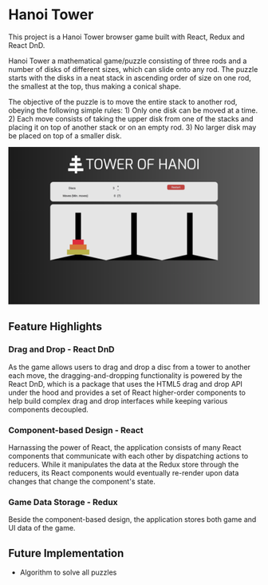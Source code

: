 # Hanoi Tower

 This project is a Hanoi Tower browser game built with React, Redux and React DnD.

 Hanoi Tower a mathematical game/puzzle consisting of three rods and a number of disks of different sizes, which can slide onto any rod. The puzzle starts with the disks in a neat stack in ascending order of size on one rod, the smallest at the top, thus making a conical shape.

 The objective of the puzzle is to move the entire stack to another rod, obeying the following simple rules:
    1) Only one disk can be moved at a time.
    2) Each move consists of taking the upper disk from one of the stacks and placing it on top of another stack or on an empty rod.
    3) No larger disk may be placed on top of a smaller disk.

![memepool](src/assets/images/preview.png)

## Feature Highlights
### Drag and Drop - React DnD
As the game allows users to drag and drop a disc from a tower to another each move, the dragging-and-dropping functionality is powered by the React DnD, which is a package that uses the HTML5 drag and drop API under the hood and provides a set of React higher-order components to help build complex drag and drop interfaces while keeping various components decoupled.

### Component-based Design - React

Harnassing the power of React, the application consists of many React components that communicate with each other by dispatching actions to reducers. While it manipulates the data at the Redux store through the reducers, its React components would eventually re-render upon data changes that change the component's state.

### Game Data Storage - Redux
Beside the component-based design, the application stores both game and UI data of the game. 

## Future Implementation
+ Algorithm to solve all puzzles